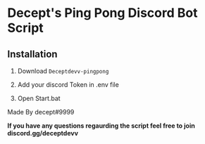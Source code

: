 # Decept's Ping Pong Discord Bot Script

## Installation
1. Download ```Deceptdevv-pingpong```

2. Add your discord Token in .env file

3. Open Start.bat

Made By decept#9999

**If you have any questions regaurding the script feel free to join discord.gg/deceptdevv**
